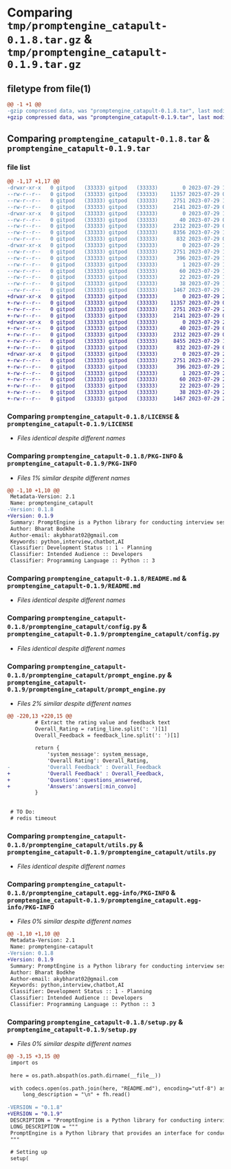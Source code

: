 # Comparing `tmp/promptengine_catapult-0.1.8.tar.gz` & `tmp/promptengine_catapult-0.1.9.tar.gz`

## filetype from file(1)

```diff
@@ -1 +1 @@
-gzip compressed data, was "promptengine_catapult-0.1.8.tar", last modified: Sat Jul 29 18:13:28 2023, max compression
+gzip compressed data, was "promptengine_catapult-0.1.9.tar", last modified: Sat Jul 29 20:02:21 2023, max compression
```

## Comparing `promptengine_catapult-0.1.8.tar` & `promptengine_catapult-0.1.9.tar`

### file list

```diff
@@ -1,17 +1,17 @@
-drwxr-xr-x   0 gitpod   (33333) gitpod   (33333)        0 2023-07-29 18:13:28.954076 promptengine_catapult-0.1.8/
--rw-r--r--   0 gitpod   (33333) gitpod   (33333)    11357 2023-07-29 04:57:06.000000 promptengine_catapult-0.1.8/LICENSE
--rw-r--r--   0 gitpod   (33333) gitpod   (33333)     2751 2023-07-29 18:13:28.954076 promptengine_catapult-0.1.8/PKG-INFO
--rw-r--r--   0 gitpod   (33333) gitpod   (33333)     2141 2023-07-29 07:14:51.000000 promptengine_catapult-0.1.8/README.md
-drwxr-xr-x   0 gitpod   (33333) gitpod   (33333)        0 2023-07-29 18:13:28.954076 promptengine_catapult-0.1.8/promptengine_catapult/
--rw-r--r--   0 gitpod   (33333) gitpod   (33333)       40 2023-07-29 07:14:51.000000 promptengine_catapult-0.1.8/promptengine_catapult/__init__.py
--rw-r--r--   0 gitpod   (33333) gitpod   (33333)     2312 2023-07-29 07:14:51.000000 promptengine_catapult-0.1.8/promptengine_catapult/config.py
--rw-r--r--   0 gitpod   (33333) gitpod   (33333)     8356 2023-07-29 18:13:10.000000 promptengine_catapult-0.1.8/promptengine_catapult/prompt_engine.py
--rw-r--r--   0 gitpod   (33333) gitpod   (33333)      832 2023-07-29 07:58:05.000000 promptengine_catapult-0.1.8/promptengine_catapult/utils.py
-drwxr-xr-x   0 gitpod   (33333) gitpod   (33333)        0 2023-07-29 18:13:28.954076 promptengine_catapult-0.1.8/promptengine_catapult.egg-info/
--rw-r--r--   0 gitpod   (33333) gitpod   (33333)     2751 2023-07-29 18:13:28.000000 promptengine_catapult-0.1.8/promptengine_catapult.egg-info/PKG-INFO
--rw-r--r--   0 gitpod   (33333) gitpod   (33333)      396 2023-07-29 18:13:28.000000 promptengine_catapult-0.1.8/promptengine_catapult.egg-info/SOURCES.txt
--rw-r--r--   0 gitpod   (33333) gitpod   (33333)        1 2023-07-29 18:13:28.000000 promptengine_catapult-0.1.8/promptengine_catapult.egg-info/dependency_links.txt
--rw-r--r--   0 gitpod   (33333) gitpod   (33333)       60 2023-07-29 18:13:28.000000 promptengine_catapult-0.1.8/promptengine_catapult.egg-info/requires.txt
--rw-r--r--   0 gitpod   (33333) gitpod   (33333)       22 2023-07-29 18:13:28.000000 promptengine_catapult-0.1.8/promptengine_catapult.egg-info/top_level.txt
--rw-r--r--   0 gitpod   (33333) gitpod   (33333)       38 2023-07-29 18:13:28.958076 promptengine_catapult-0.1.8/setup.cfg
--rw-r--r--   0 gitpod   (33333) gitpod   (33333)     1467 2023-07-29 18:13:17.000000 promptengine_catapult-0.1.8/setup.py
+drwxr-xr-x   0 gitpod   (33333) gitpod   (33333)        0 2023-07-29 20:02:21.124287 promptengine_catapult-0.1.9/
+-rw-r--r--   0 gitpod   (33333) gitpod   (33333)    11357 2023-07-29 04:57:06.000000 promptengine_catapult-0.1.9/LICENSE
+-rw-r--r--   0 gitpod   (33333) gitpod   (33333)     2751 2023-07-29 20:02:21.124287 promptengine_catapult-0.1.9/PKG-INFO
+-rw-r--r--   0 gitpod   (33333) gitpod   (33333)     2141 2023-07-29 07:14:51.000000 promptengine_catapult-0.1.9/README.md
+drwxr-xr-x   0 gitpod   (33333) gitpod   (33333)        0 2023-07-29 20:02:21.120287 promptengine_catapult-0.1.9/promptengine_catapult/
+-rw-r--r--   0 gitpod   (33333) gitpod   (33333)       40 2023-07-29 07:14:51.000000 promptengine_catapult-0.1.9/promptengine_catapult/__init__.py
+-rw-r--r--   0 gitpod   (33333) gitpod   (33333)     2312 2023-07-29 07:14:51.000000 promptengine_catapult-0.1.9/promptengine_catapult/config.py
+-rw-r--r--   0 gitpod   (33333) gitpod   (33333)     8455 2023-07-29 19:58:22.000000 promptengine_catapult-0.1.9/promptengine_catapult/prompt_engine.py
+-rw-r--r--   0 gitpod   (33333) gitpod   (33333)      832 2023-07-29 07:58:05.000000 promptengine_catapult-0.1.9/promptengine_catapult/utils.py
+drwxr-xr-x   0 gitpod   (33333) gitpod   (33333)        0 2023-07-29 20:02:21.120287 promptengine_catapult-0.1.9/promptengine_catapult.egg-info/
+-rw-r--r--   0 gitpod   (33333) gitpod   (33333)     2751 2023-07-29 20:02:21.000000 promptengine_catapult-0.1.9/promptengine_catapult.egg-info/PKG-INFO
+-rw-r--r--   0 gitpod   (33333) gitpod   (33333)      396 2023-07-29 20:02:21.000000 promptengine_catapult-0.1.9/promptengine_catapult.egg-info/SOURCES.txt
+-rw-r--r--   0 gitpod   (33333) gitpod   (33333)        1 2023-07-29 20:02:21.000000 promptengine_catapult-0.1.9/promptengine_catapult.egg-info/dependency_links.txt
+-rw-r--r--   0 gitpod   (33333) gitpod   (33333)       60 2023-07-29 20:02:21.000000 promptengine_catapult-0.1.9/promptengine_catapult.egg-info/requires.txt
+-rw-r--r--   0 gitpod   (33333) gitpod   (33333)       22 2023-07-29 20:02:21.000000 promptengine_catapult-0.1.9/promptengine_catapult.egg-info/top_level.txt
+-rw-r--r--   0 gitpod   (33333) gitpod   (33333)       38 2023-07-29 20:02:21.124287 promptengine_catapult-0.1.9/setup.cfg
+-rw-r--r--   0 gitpod   (33333) gitpod   (33333)     1467 2023-07-29 20:02:01.000000 promptengine_catapult-0.1.9/setup.py
```

### Comparing `promptengine_catapult-0.1.8/LICENSE` & `promptengine_catapult-0.1.9/LICENSE`

 * *Files identical despite different names*

### Comparing `promptengine_catapult-0.1.8/PKG-INFO` & `promptengine_catapult-0.1.9/PKG-INFO`

 * *Files 1% similar despite different names*

```diff
@@ -1,10 +1,10 @@
 Metadata-Version: 2.1
 Name: promptengine_catapult
-Version: 0.1.8
+Version: 0.1.9
 Summary: PromptEngine is a Python library for conducting interview sessions using OpenAI's ChatGPT model.
 Author: Bharat Bodkhe
 Author-email: akybharat02@gmail.com
 Keywords: python,interview,chatbot,AI
 Classifier: Development Status :: 1 - Planning
 Classifier: Intended Audience :: Developers
 Classifier: Programming Language :: Python :: 3
```

### Comparing `promptengine_catapult-0.1.8/README.md` & `promptengine_catapult-0.1.9/README.md`

 * *Files identical despite different names*

### Comparing `promptengine_catapult-0.1.8/promptengine_catapult/config.py` & `promptengine_catapult-0.1.9/promptengine_catapult/config.py`

 * *Files identical despite different names*

### Comparing `promptengine_catapult-0.1.8/promptengine_catapult/prompt_engine.py` & `promptengine_catapult-0.1.9/promptengine_catapult/prompt_engine.py`

 * *Files 2% similar despite different names*

```diff
@@ -220,13 +220,15 @@
         # Extract the rating value and feedback text
         Overall_Rating = rating_line.split(': ')[1]
         Overall_Feedback = feedback_line.split(': ')[1]
         
         return {
             'system_message': system_message,
             'Overall Rating': Overall_Rating,
-            'Overall Feedback' : Overall_Feedback
+            'Overall Feedback' : Overall_Feedback,
+            'Questions':questions_answered,
+            'Answers':answers[:min_convo]            
         }
 
 
 # TO Do:
 # redis timeout
```

### Comparing `promptengine_catapult-0.1.8/promptengine_catapult/utils.py` & `promptengine_catapult-0.1.9/promptengine_catapult/utils.py`

 * *Files identical despite different names*

### Comparing `promptengine_catapult-0.1.8/promptengine_catapult.egg-info/PKG-INFO` & `promptengine_catapult-0.1.9/promptengine_catapult.egg-info/PKG-INFO`

 * *Files 0% similar despite different names*

```diff
@@ -1,10 +1,10 @@
 Metadata-Version: 2.1
 Name: promptengine-catapult
-Version: 0.1.8
+Version: 0.1.9
 Summary: PromptEngine is a Python library for conducting interview sessions using OpenAI's ChatGPT model.
 Author: Bharat Bodkhe
 Author-email: akybharat02@gmail.com
 Keywords: python,interview,chatbot,AI
 Classifier: Development Status :: 1 - Planning
 Classifier: Intended Audience :: Developers
 Classifier: Programming Language :: Python :: 3
```

### Comparing `promptengine_catapult-0.1.8/setup.py` & `promptengine_catapult-0.1.9/setup.py`

 * *Files 0% similar despite different names*

```diff
@@ -3,15 +3,15 @@
 import os
 
 here = os.path.abspath(os.path.dirname(__file__))
 
 with codecs.open(os.path.join(here, "README.md"), encoding="utf-8") as fh:
     long_description = "\n" + fh.read()
 
-VERSION = "0.1.8"
+VERSION = "0.1.9"
 DESCRIPTION = "PromptEngine is a Python library for conducting interview sessions using OpenAI's ChatGPT model."
 LONG_DESCRIPTION = """
 PromptEngine is a Python library that provides an interface for conducting interview sessions using OpenAI's ChatGPT model. It allows you to interact with the AI assistant to simulate interview conversations and generate responses based on candidate input.
 """
 
 # Setting up
 setup(
```

